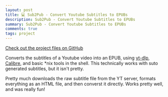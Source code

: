```yaml
---
layout: post
title: 💻 Sub2Pub - Convert Youtube Subtitles to EPUBs
description: Sub2Pub - Convert Youtube Subtitles to EPUBs
summary: Sub2Pub - Convert Youtube Subtitles to EPUBs
comments: true
tags: project
---
```


[Check out the project files on GitHub](https://github.com/milofultz/sub2pub)

Converts the subtitles of a Youtube video into an EPUB, using [yt-dlp](https://github.com/yt-dlp/yt-dlp), [Calibre](https://manual.calibre-ebook.com/generated/en/cli-index.html), and basic \*nix tools in the shell. This technically works with suto generated subtitles, but it isn't pretty.

Pretty much downloads the raw subtitle file from the YT server, formats everything as an HTML file, and then converst it directly. Works pretty well, and was really fun!